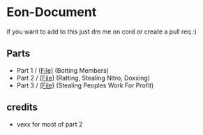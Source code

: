 # Eon-Document

if you want to add to this just dm me on cord or create a pull req :)

## Parts
- Part 1 / [(File)](https://github.com/Twin1dev/Eon-Document/blob/main/parts/part1.md) (Botting Members)
- Part 2 / [(File)](https://github.com/Twin1dev/Eon-Document/blob/main/parts/part2.md) (Ratting, Stealing Nitro, Doxxing)
- Part 3 / [(File)](https://github.com/Twin1dev/Eon-Document/blob/main/parts/part3.md) (Stealing Peoples Work For Profit)

## credits
- vexx for most of part 2
